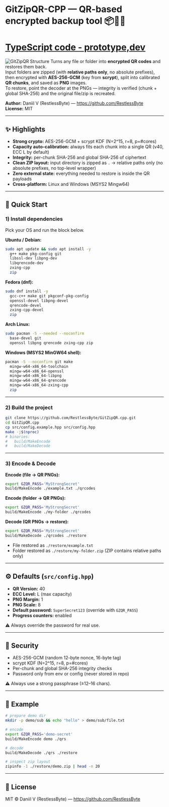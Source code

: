 # GitZipQR-CPP — QR-based encrypted backup tool 📦🔐📱
# [TypeScript code - prototype,dev](https://github.com/RestlessByte/GitZipQR.ts)
![GitZipQR Structure](https://github.com/RestlessByte/GitZipQR/blob/main/assets/structures/structures.png)
Turns any file or folder into **encrypted QR codes** and restores them back.  
Input folders are zipped (with **relative paths only**, no absolute prefixes), then encrypted with **AES-256-GCM** (key from **scrypt**), split into calibrated **QR chunks**, and saved as **PNG** images.  
To restore, point the decoder at the PNGs — integrity is verified (chunk + global SHA-256) and the original file/zip is recreated.

**Author:** Daniil V (RestlessByte) — <https://github.com/RestlessByte>  
**License:** MIT

---

## ✨ Highlights

- **Strong crypto:** AES-256-GCM + scrypt KDF (N=2^15, r=8, p=#cores)  
- **Capacity auto-calibration:** always fits each chunk into a single QR (v40, ECC L by default)  
- **Integrity:** per-chunk SHA-256 and global SHA-256 of ciphertext  
- **Clean ZIP layout:** input directory is zipped as `.` → relative paths only (no absolute prefixes, no top-level wrapper)  
- **Zero external state:** everything needed to restore is inside the QR payloads  
- **Cross-platform:** Linux and Windows (MSYS2 Mingw64)

---

## 🚀 Quick Start

### 1) Install dependencies

Pick your OS and run the block below.

**Ubuntu / Debian:**
```bash
sudo apt update && sudo apt install -y 
  g++ make pkg-config git 
  libssl-dev libpng-dev 
  libqrencode-dev 
  zxing-cpp 
  zip
```

**Fedora (dnf):**
```bash
sudo dnf install -y 
  gcc-c++ make git pkgconf-pkg-config 
  openssl-devel libpng-devel 
  qrencode-devel 
  zxing-cpp-devel 
  zip
```

**Arch Linux:**
```bash
sudo pacman -S --needed --noconfirm 
  base-devel git 
  openssl libpng qrencode zxing-cpp zip
```

**Windows (MSYS2 MinGW64 shell):**
```bash
pacman -S --noconfirm git make 
  mingw-w64-x86_64-toolchain 
  mingw-w64-x86_64-openssl 
  mingw-w64-x86_64-libpng 
  mingw-w64-x86_64-qrencode 
  mingw-w64-x86_64-zxing-cpp 
  zip
```

---

### 2) Build the project

```bash
git clone https://github.com/RestlessByte/GitZipQR.cpp.git
cd GitZipQR.cpp
cp src/config.example.hpp src/config.hpp
make -j$(nproc)
# binaries:
#   build/MakeEncode
#   build/MakeDecode
```

---

### 3) Encode & Decode

**Encode (file → QR PNGs):**
```bash
export GZQR_PASS='MyStrongSecret'
build/MakeEncode ./example.txt ./qrcodes
```

**Encode (folder → QR PNGs):**
```bash
export GZQR_PASS='MyStrongSecret'
build/MakeEncode ./my-folder ./qrcodes
```

**Decode (QR PNGs → restore):**
```bash
export GZQR_PASS='MyStrongSecret'
build/MakeDecode ./qrcodes ./restore
```

- File restored as `./restore/example.txt`  
- Folder restored as `./restore/my-folder.zip` (ZIP contains relative paths only)

---

## ⚙️ Defaults (`src/config.hpp`)

- **QR Version:** 40  
- **ECC Level:** L (max capacity)  
- **PNG Margin:** 1  
- **PNG Scale:** 8  
- **Default password:** `SuperSecret123` (override with `GZQR_PASS`)  
- **Progress counters:** enabled  

⚠️ Always override the password for real use.

---

## 🔐 Security

- AES-256-GCM (random 12-byte nonce, 16-byte tag)  
- scrypt KDF (N=2^15, r=8, p=#cores)  
- Per-chunk and global SHA-256 integrity checks  
- Password only from env or config (never stored in repo)  

⚠️ Always use a strong passphrase (≥12–16 chars).

---

## 🧪 Example

```bash
# prepare demo dir
mkdir -p demo/sub && echo "hello" > demo/sub/file.txt

# encode
export GZQR_PASS='demo-secret'
build/MakeEncode demo ./qrs

# decode
build/MakeDecode ./qrs ./restore

# inspect zip layout
zipinfo -1 ./restore/demo.zip | head -n 20
```

---

## 📄 License

MIT © Daniil V (RestlessByte) — <https://github.com/RestlessByte>  
